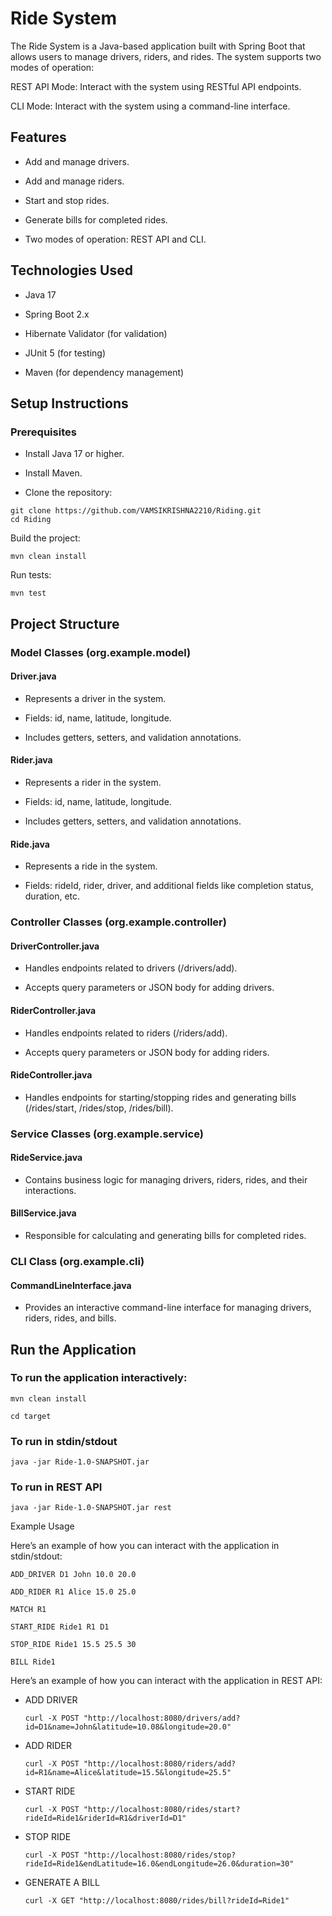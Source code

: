 # Ride System

The Ride System is a Java-based application built with Spring Boot that allows users to manage drivers, riders, and rides. The system supports two modes of operation:

REST API Mode: Interact with the system using RESTful API endpoints.

CLI Mode: Interact with the system using a command-line interface.

## Features

  * Add and manage drivers.

  * Add and manage riders.

  * Start and stop rides.

  * Generate bills for completed rides.

  * Two modes of operation: REST API and CLI.

## Technologies Used

  * Java 17

  * Spring Boot 2.x

  * Hibernate Validator (for validation)

  * JUnit 5 (for testing)

  * Maven (for dependency management)

## Setup Instructions
### Prerequisites

  * Install Java 17 or higher.

  * Install Maven.

  * Clone the repository:
```
git clone https://github.com/VAMSIKRISHNA2210/Riding.git
cd Riding
```
Build the project:
```
mvn clean install
```
Run tests:
```
mvn test
```
## Project Structure

### Model Classes (org.example.model)

  #### Driver.java

  * Represents a driver in the system.

  * Fields: id, name, latitude, longitude.

  * Includes getters, setters, and validation annotations.

  #### Rider.java

  * Represents a rider in the system.

  * Fields: id, name, latitude, longitude.

  * Includes getters, setters, and validation annotations.

  #### Ride.java

  * Represents a ride in the system.

  * Fields: rideId, rider, driver, and additional fields like completion status, duration, etc.
 
### Controller Classes (org.example.controller)

  #### DriverController.java

  * Handles endpoints related to drivers (/drivers/add).

  * Accepts query parameters or JSON body for adding drivers.

  #### RiderController.java

  * Handles endpoints related to riders (/riders/add).

  * Accepts query parameters or JSON body for adding riders.

  #### RideController.java

  * Handles endpoints for starting/stopping rides and generating bills (/rides/start, /rides/stop, /rides/bill).

### Service Classes (org.example.service)

  #### RideService.java

  * Contains business logic for managing drivers, riders, rides, and their interactions.

  #### BillService.java

  * Responsible for calculating and generating bills for completed rides.

### CLI Class (org.example.cli)

  #### CommandLineInterface.java

  * Provides an interactive command-line interface for managing drivers, riders, rides, and bills.

## Run the Application

### To run the application interactively:

```
mvn clean install

cd target
```
### To run in stdin/stdout

```
java -jar Ride-1.0-SNAPSHOT.jar
```
### To run in REST API 

```
java -jar Ride-1.0-SNAPSHOT.jar rest
```

Example Usage

Here’s an example of how you can interact with the application in stdin/stdout:
```
ADD_DRIVER D1 John 10.0 20.0

ADD_RIDER R1 Alice 15.0 25.0

MATCH R1

START_RIDE Ride1 R1 D1

STOP_RIDE Ride1 15.5 25.5 30

BILL Ride1

```
Here’s an example of how you can interact with the application in REST API:

  * ADD DRIVER
    
    ```
    curl -X POST "http://localhost:8080/drivers/add?id=D1&name=John&latitude=10.08&longitude=20.0"
    ```
  * ADD RIDER
    
    ```
    curl -X POST "http://localhost:8080/riders/add?id=R1&name=Alice&latitude=15.5&longitude=25.5"
    ```
  * START RIDE
    
    ```
    curl -X POST "http://localhost:8080/rides/start?rideId=Ride1&riderId=R1&driverId=D1"
    ```
  * STOP RIDE
    
    ```
    curl -X POST "http://localhost:8080/rides/stop?rideId=Ride1&endLatitude=16.0&endLongitude=26.0&duration=30"
    ```
  * GENERATE A BILL
    
    ```
    curl -X GET "http://localhost:8080/rides/bill?rideId=Ride1"
    ```



